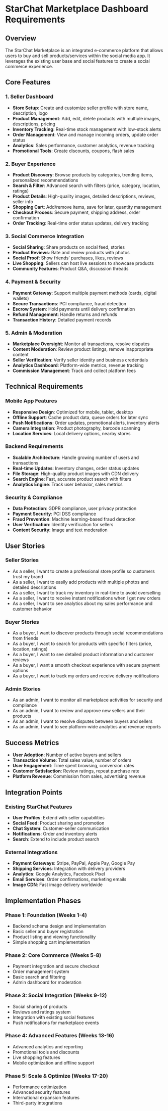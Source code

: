 # StarChat Marketplace Dashboard Requirements

## Overview
The StarChat Marketplace is an integrated e-commerce platform that allows users to buy and sell products/services within the social media app. It leverages the existing user base and social features to create a social commerce experience.

## Core Features

### 1. Seller Dashboard
- **Store Setup**: Create and customize seller profile with store name, description, logo
- **Product Management**: Add, edit, delete products with multiple images, descriptions, pricing
- **Inventory Tracking**: Real-time stock management with low-stock alerts
- **Order Management**: View and manage incoming orders, update order status
- **Analytics**: Sales performance, customer analytics, revenue tracking
- **Promotional Tools**: Create discounts, coupons, flash sales

### 2. Buyer Experience
- **Product Discovery**: Browse products by categories, trending items, personalized recommendations
- **Search & Filter**: Advanced search with filters (price, category, location, ratings)
- **Product Details**: High-quality images, detailed descriptions, reviews, seller info
- **Shopping Cart**: Add/remove items, save for later, quantity management
- **Checkout Process**: Secure payment, shipping address, order confirmation
- **Order Tracking**: Real-time order status updates, delivery tracking

### 3. Social Commerce Integration
- **Social Sharing**: Share products on social feed, stories
- **Product Reviews**: Rate and review products with photos
- **Social Proof**: Show friends' purchases, likes, reviews
- **Live Shopping**: Sellers can host live sessions to showcase products
- **Community Features**: Product Q&A, discussion threads

### 4. Payment & Security
- **Payment Gateway**: Support multiple payment methods (cards, digital wallets)
- **Secure Transactions**: PCI compliance, fraud detection
- **Escrow System**: Hold payments until delivery confirmation
- **Refund Management**: Handle returns and refunds
- **Transaction History**: Detailed payment records

### 5. Admin & Moderation
- **Marketplace Oversight**: Monitor all transactions, resolve disputes
- **Content Moderation**: Review product listings, remove inappropriate content
- **Seller Verification**: Verify seller identity and business credentials
- **Analytics Dashboard**: Platform-wide metrics, revenue tracking
- **Commission Management**: Track and collect platform fees

## Technical Requirements

### Mobile App Features
- **Responsive Design**: Optimized for mobile, tablet, desktop
- **Offline Support**: Cache product data, queue orders for later sync
- **Push Notifications**: Order updates, promotional alerts, inventory alerts
- **Camera Integration**: Product photography, barcode scanning
- **Location Services**: Local delivery options, nearby stores

### Backend Requirements
- **Scalable Architecture**: Handle growing number of users and transactions
- **Real-time Updates**: Inventory changes, order status updates
- **File Storage**: High-quality product images with CDN delivery
- **Search Engine**: Fast, accurate product search with filters
- **Analytics Engine**: Track user behavior, sales metrics

### Security & Compliance
- **Data Protection**: GDPR compliance, user privacy protection
- **Payment Security**: PCI DSS compliance
- **Fraud Prevention**: Machine learning-based fraud detection
- **User Verification**: Identity verification for sellers
- **Content Security**: Image and text moderation

## User Stories

### Seller Stories
- As a seller, I want to create a professional store profile so customers trust my brand
- As a seller, I want to easily add products with multiple photos and detailed descriptions
- As a seller, I want to track my inventory in real-time to avoid overselling
- As a seller, I want to receive instant notifications when I get new orders
- As a seller, I want to see analytics about my sales performance and customer behavior

### Buyer Stories
- As a buyer, I want to discover products through social recommendations from friends
- As a buyer, I want to search for products with specific filters (price, location, ratings)
- As a buyer, I want to see detailed product information and customer reviews
- As a buyer, I want a smooth checkout experience with secure payment options
- As a buyer, I want to track my orders and receive delivery notifications

### Admin Stories
- As an admin, I want to monitor all marketplace activities for security and compliance
- As an admin, I want to review and approve new sellers and their products
- As an admin, I want to resolve disputes between buyers and sellers
- As an admin, I want to see platform-wide analytics and revenue reports

## Success Metrics
- **User Adoption**: Number of active buyers and sellers
- **Transaction Volume**: Total sales value, number of orders
- **User Engagement**: Time spent browsing, conversion rates
- **Customer Satisfaction**: Review ratings, repeat purchase rate
- **Platform Revenue**: Commission from sales, advertising revenue

## Integration Points

### Existing StarChat Features
- **User Profiles**: Extend with seller capabilities
- **Social Feed**: Product sharing and promotion
- **Chat System**: Customer-seller communication
- **Notifications**: Order and inventory alerts
- **Search**: Extend to include product search

### External Integrations
- **Payment Gateways**: Stripe, PayPal, Apple Pay, Google Pay
- **Shipping Services**: Integration with delivery providers
- **Analytics**: Google Analytics, Facebook Pixel
- **Email Services**: Order confirmations, marketing emails
- **Image CDN**: Fast image delivery worldwide

## Implementation Phases

### Phase 1: Foundation (Weeks 1-4)
- Backend schema design and implementation
- Basic seller and buyer registration
- Product listing and viewing functionality
- Simple shopping cart implementation

### Phase 2: Core Commerce (Weeks 5-8)
- Payment integration and secure checkout
- Order management system
- Basic search and filtering
- Admin dashboard for moderation

### Phase 3: Social Integration (Weeks 9-12)
- Social sharing of products
- Reviews and ratings system
- Integration with existing social features
- Push notifications for marketplace events

### Phase 4: Advanced Features (Weeks 13-16)
- Advanced analytics and reporting
- Promotional tools and discounts
- Live shopping features
- Mobile optimization and offline support

### Phase 5: Scale & Optimize (Weeks 17-20)
- Performance optimization
- Advanced security features
- International expansion features
- Third-party integrations